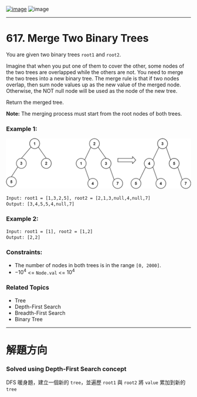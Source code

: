 [![image](https://img.shields.io/badge/Leetcode-Link-blue?logo=leetcode)](https://leetcode.com/problems/merge-two-binary-trees/)
![image](https://img.shields.io/badge/Difficulty-Easy-green)

---

# 617. Merge Two Binary Trees

You are given two binary trees `root1` and `root2`.

Imagine that when you put one of them to cover the other, some nodes of the two trees are overlapped while the others are not. You need to merge the two trees into a new binary tree. The merge rule is that if two nodes overlap, then sum node values up as the new value of the merged node. Otherwise, the NOT null node will be used as the node of the new tree.

Return the merged tree.

**Note:** The merging process must start from the root nodes of both trees.

### Example 1:

![image](./image/merge.jpeg)

```
Input: root1 = [1,3,2,5], root2 = [2,1,3,null,4,null,7]
Output: [3,4,5,5,4,null,7]
```

### Example 2:

```
Input: root1 = [1], root2 = [1,2]
Output: [2,2]
```

### Constraints:

- The number of nodes in both trees is in the range `[0, 2000]`.
- $-10^4$ <= `Node.val` <= $10^4$

### Related Topics

- Tree
- Depth-First Search
- Breadth-First Search
- Binary Tree
  
---

# 解題方向

### Solved using Depth-First Search concept

DFS 暖身題，建立一個新的 `tree`，並遍歷 `root1` 與 `root2` 將 `value` 累加到新的 `tree`